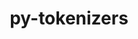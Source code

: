 ---
title: "py-tokenizers"
layout: cache
categories: [package, develop-2024-08-04]
meta: {"versions": ["0.19.1"], "compilers": ["apple-clang@=15.0.0", "gcc@=11.4.0"], "oss": ["ubuntu22.04", "ventura"], "platforms": ["darwin", "linux"], "targets": ["aarch64", "x86_64_v3"], "stacks": ["ml-darwin-aarch64-mps", "ml-linux-x86_64-cpu", "ml-linux-x86_64-cuda", "ml-linux-x86_64-rocm", "root"], "num_specs": 2, "num_specs_by_stack": {"root": 2, "ml-darwin-aarch64-mps": 1, "ml-linux-x86_64-cpu": 1, "ml-linux-x86_64-cuda": 1, "ml-linux-x86_64-rocm": 1}}
spec_details: [{"hash": "dhfsqyrke3vdj6stjxs4esyv5qzwpzm3", "compiler": "apple-clang@=15.0.0", "versions": ["0.19.1"], "os": "ventura", "platform": "darwin", "target": "aarch64", "variants": ["build_system=python_pip"], "stacks": ["root", "ml-darwin-aarch64-mps"], "size": "-", "tarball": "https://binaries.spack.io/releases/develop-2024-08-04/build_cache/darwin-ventura-aarch64/apple-clang-15.0.0/py-tokenizers-0.19.1/darwin-ventura-aarch64-apple-clang-15.0.0-py-tokenizers-0.19.1-dhfsqyrke3vdj6stjxs4esyv5qzwpzm3.spack"}, {"hash": "m4ntnjuqbsvxinrie53dskmgfnah2bua", "compiler": "gcc@=11.4.0", "versions": ["0.19.1"], "os": "ubuntu22.04", "platform": "linux", "target": "x86_64_v3", "variants": ["build_system=python_pip"], "stacks": ["ml-linux-x86_64-cpu", "root", "ml-linux-x86_64-cuda", "ml-linux-x86_64-rocm"], "size": "-", "tarball": "https://binaries.spack.io/releases/develop-2024-08-04/build_cache/linux-ubuntu22.04-x86_64_v3/gcc-11.4.0/py-tokenizers-0.19.1/linux-ubuntu22.04-x86_64_v3-gcc-11.4.0-py-tokenizers-0.19.1-m4ntnjuqbsvxinrie53dskmgfnah2bua.spack"}]
---